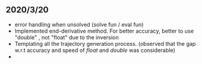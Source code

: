 ## 2020/3/20
- error handling when unsolved (solve fun / eval fun)
- Implemented end-derivative method. For better accuracy, better to use "double" , not "float" due to the inversion 
- Templating all the trajectory generation process. 
(observed that the gap w.r.t accuracy and speed of *float* and *double* was considerable)
-  